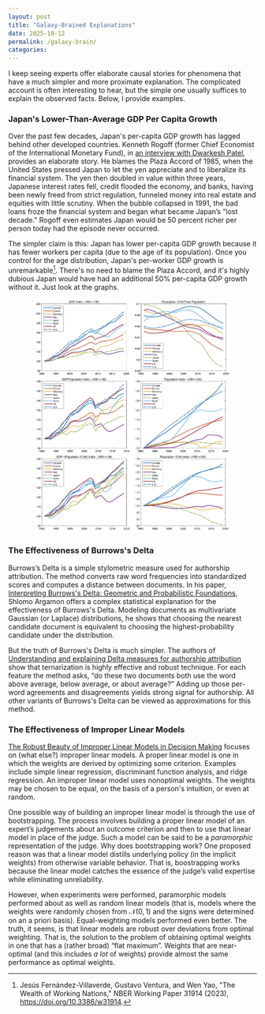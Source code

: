 ```yaml
---
layout: post
title: "Galaxy-Brained Explanations"
date: 2025-10-12
permalink: /galaxy-brain/
categories: 
---
```


I keep seeing experts offer elaborate causal stories for phenomena that have a much simpler and more proximate explanation. The complicated account is often interesting to hear, but the simple one usually suffices to explain the observed facts. Below, I provide examples.

### Japan's Lower-Than-Average GDP Per Capita Growth

Over the past few decades, Japan's per-capita GDP growth has lagged behind other developed countries. Kenneth Rogoff (former Chief Economist of the International Monetary Fund), in [an interview with Dwarkesh Patel](https://x.com/dwarkesh_sp/status/1932837084513120313), provides an elaborate story. He blames the Plaza Accord of 1985, when the United States pressed Japan to let the yen appreciate and to liberalize its financial system. The yen then doubled in value within three years, Japanese interest rates fell, credit flooded the economy, and banks, having been newly freed from strict regulation, funneled money into real estate and equities with little scrutiny. When the bubble collapsed in 1991, the bad loans froze the financial system and began what became Japan’s "lost decade." Rogoff even estimates Japan would be 50 percent richer per person today had the episode never occurred.

The simpler claim is this: Japan has lower per-capita GDP growth because it has fewer workers per capita (due to the age of its population). Once you control for the age distribution, Japan's per-worker GDP growth is unremarkable[^1]. There's no need to blame the Plaza Accord, and it's highly dubious Japan would have had an additional 50% per-capita GDP growth without it. Just look at the graphs. 

<div style="text-align: center;">
    <figure>
        <img src="/assets/images/galaxy-brain/jfv_gdp_growth.png" width="400" alt="Alt Text">
    </figure>
</div>


### The Effectiveness of Burrows's Delta

Burrows’s Delta is a simple stylometric measure used for authorship attribution. The method converts raw word frequencies into standardized scores and computes a distance between documents. In his paper, [Interpreting Burrows's Delta: Geometric and Probabilistic Foundations](https://www.researchgate.net/publication/227400810_Interpreting_Burrows's_Delta_Geometric_and_Probabilistic_Foundations), Shlomo Argamon offers a complex statistical explanation for the effectiveness of Burrows's Delta. Modeling documents as multivariate Gaussian (or Laplace) distributions, he shows that choosing the nearest candidate document is equivalent to choosing the highest-probability candidate under the distribution. 

But the truth of Burrows's Delta is much simpler. The authors of [Understanding and explaining Delta measures for authorship attribution](https://academic.oup.com/dsh/article/32/suppl_2/ii4/3865676) show that ternarization is highly effective and robust technique. For each feature the method asks, “do these two documents both use the word above average, below average, or about average?” Adding up those per-word agreements and disagreements yields strong signal for authorship. All other variants of Burrows's Delta can be viewed as approximations for this method.


### The Effectiveness of Improper Linear Models

[The Robust Beauty of Improper Linear Models in Decision Making](https://www.cmu.edu/dietrich/sds/docs/dawes/the-robust-beauty-of-improper-linear-models-in-decision-making.pdf) focuses on (what else?) improper linear models. A proper linear model is one in which the weights are derived by optimizing some criterion. Examples include simple linear regression, discriminant function analysis, and ridge regression. An improper linear model uses nonoptimal weights. The weights may be chosen to be equal, on the basis of a person's intuition, or even at random. 

One possible way of building an improper linear model is through the use of bootstrapping. The process involves building a proper linear model of an expert’s judgements about an outcome criterion and then to use that linear model in place of the judge. Such a model can be said to be a *paramorphic* representation of the judge. Why does bootstrapping work? One proposed reason was that a linear model distills underlying policy (in the implicit weights) from otherwise variable behavior. That is, boostrapping works because the linear model catches the essence of the judge’s valid expertise while eliminating unreliability. 

However, when experiments were performed, paramorphic models performed about as well as random linear models (that is, models where the weights were randomly chosen from $\mathcal{N}(0,1)$ and the signs were determined on an a priori basis). Equal-weighting models performed even better. The truth, it seems, is that linear models are robust over deviations from optimal weighting. That is, the solution to the problem of obtaining optimal weights in one that has a (rather broad) “flat maximum”. Weights that are near-optimal (and this includes *a lot* of weights) provide almost the same performance as optimal weights.


[^1]: Jesús Fernández-Villaverde, Gustavo Ventura, and Wen Yao, "The Wealth of Working Nations," NBER Working Paper 31914 (2023), https://doi.org/10.3386/w31914. 